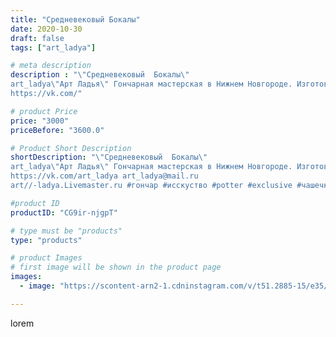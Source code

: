 ```yaml
---
title: "Средневековый Бокалы"
date: 2020-10-30
draft: false
tags: ["art_ladya"]

# meta description
description : "\"Средневековый  Бокалы\" 
art_ladya\"Арт Ладья\" Гончарная мастерская в Нижнем Новгороде. Изготовление керамики и мастер//-классы по обучению. 
https://vk.com/"

# product Price
price: "3000"
priceBefore: "3600.0"

# Product Short Description
shortDescription: "\"Средневековый  Бокалы\" 
art_ladya\"Арт Ладья\" Гончарная мастерская в Нижнем Новгороде. Изготовление керамики и мастер//-классы по обучению. 
https://vk.com/art_ladya art_ladya@mail.ru 
art//-ladya.Livemaster.ru #гончар #исскуство #potter #exclusive #чашечки #керамикаручнаяработа #керамиканазаказ #handmade #керамика #гончарнаяпосуда #эксклюзивнаякерамика #painter #бокалы #decor #ceramicar #nntoday #claygoods #restaurant #earthenware #ceramic #design #cup #европейскаяпосуда #ceramicart #реконструкциясредневековья #средневековаяпосуда #бокал #авторскаякерамика #europeancup"

#product ID
productID: "CG9ir-njgpT"

# type must be "products"
type: "products"

# product Images
# first image will be shown in the product page
images:
  - image: "https://scontent-arn2-1.cdninstagram.com/v/t51.2885-15/e35/122966898_1278472679152888_2861877902699883866_n.jpg?se=7&tp=1&_nc_ht=scontent-arn2-1.cdninstagram.com&_nc_cat=104&_nc_ohc=4_3gV3LKSboAX9RHQnV&ccb=7-4&oh=b3610b19914f2ec7d047fe15e3ec0900&oe=608502EF&_nc_sid=86f79a&ig_cache_key=MjQzMTI1MTkyOTYwNDQyNjMyMw%3D%3D.2-ccb7-4"

---
```

lorem
